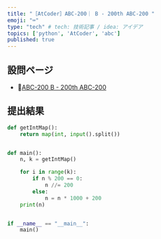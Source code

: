 ```yaml
---
title: "［AtCoder］ABC-200｜ B - 200th ABC-200 "
emoji: "⌨️"
type: "tech" # tech: 技術記事 / idea: アイデア
topics: ['python', 'AtCoder', 'abc']
published: true
---
```


## 設問ページ

- 🔗[ABC-200 B - 200th ABC-200](https://atcoder.jp/contests/abc200/tasks/abc200_b)

## 提出結果

```python
def getIntMap():
    return map(int, input().split())


def main():
    n, k = getIntMap()

    for i in range(k):
        if n % 200 == 0:
            n //= 200
        else:
            n = n * 1000 + 200
    print(n)


if __name__ == "__main__":
    main()
```
